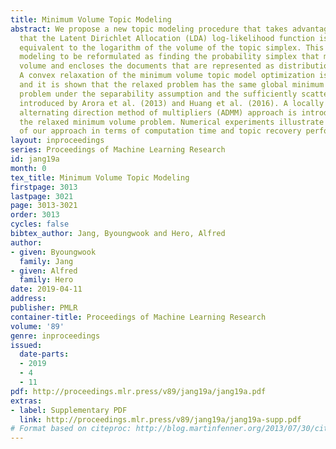 ```yaml
---
title: Minimum Volume Topic Modeling
abstract: We propose a new topic modeling procedure that takes advantage of the fact
  that the Latent Dirichlet Allocation (LDA) log-likelihood function is asymptotically
  equivalent to the logarithm of the volume of the topic simplex. This allows topic
  modeling to be reformulated as finding the probability simplex that minimizes its
  volume and encloses the documents that are represented as distributions over words.
  A convex relaxation of the minimum volume topic model optimization is proposed,
  and it is shown that the relaxed problem has the same global minimum as the original
  problem under the separability assumption and the sufficiently scattered assumption
  introduced by Arora et al. (2013) and Huang et al. (2016). A locally convergent
  alternating direction method of multipliers (ADMM) approach is introduced for solving
  the relaxed minimum volume problem. Numerical experiments illustrate the benefits
  of our approach in terms of computation time and topic recovery performance.
layout: inproceedings
series: Proceedings of Machine Learning Research
id: jang19a
month: 0
tex_title: Minimum Volume Topic Modeling
firstpage: 3013
lastpage: 3021
page: 3013-3021
order: 3013
cycles: false
bibtex_author: Jang, Byoungwook and Hero, Alfred
author:
- given: Byoungwook
  family: Jang
- given: Alfred
  family: Hero
date: 2019-04-11
address: 
publisher: PMLR
container-title: Proceedings of Machine Learning Research
volume: '89'
genre: inproceedings
issued:
  date-parts:
  - 2019
  - 4
  - 11
pdf: http://proceedings.mlr.press/v89/jang19a/jang19a.pdf
extras:
- label: Supplementary PDF
  link: http://proceedings.mlr.press/v89/jang19a/jang19a-supp.pdf
# Format based on citeproc: http://blog.martinfenner.org/2013/07/30/citeproc-yaml-for-bibliographies/
---
```

